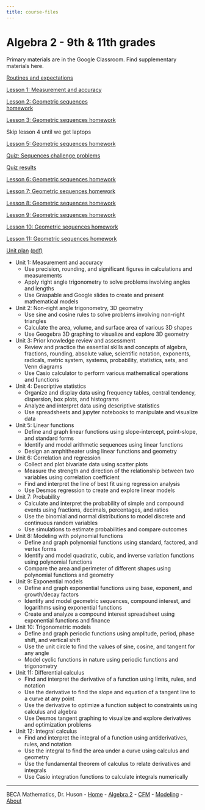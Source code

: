 ```yaml
---
title: course-files
---
```


# Algebra 2 - 9th & 11th grades

Primary materials are in the Google Classroom. Find supplementary materials here.

[Routines and expectations](01-Sequences/00-Slides_Routines.pdf)

[Lesson 1: Measurement and accuracy](01-Sequences/1-01Area-calcs)

[Lesson 2: Geometric sequences](01-Sequences/1-02Sequences)  
[homework](IM/Algebra2-1-2-Lesson-curated-practice-problem-set.pdf)

[Lesson 3: Geometric sequences homework](IM/Algebra2-1-3-Lesson-curated-practice-problem-set.pdf)

Skip lesson 4 until we get laptops

[Lesson 5: Geometric sequences homework](IM/Algebra2-1-5-Lesson-curated-practice-problem-set.pdf)

[Quiz: Sequences challenge problems](01-Sequences/1-5Quiz_sequences)

[Quiz results](01-Sequences/1-5Quiz_results.pdf)

[Lesson 6: Geometric sequences homework](IM/Algebra2-1-6-Lesson-curated-practice-problem-set.pdf)

[Lesson 7: Geometric sequences homework](IM/Algebra2-1-7-Lesson-curated-practice-problem-set.pdf)

[Lesson 8: Geometric sequences homework](IM/Algebra2-1-8-Lesson-curated-practice-problem-set.pdf)

[Lesson 9: Geometric sequences homework](IM/Algebra2-1-9-Lesson-curated-practice-problem-set.pdf)

[Lesson 10: Geometric sequences homework](IM/Algebra2-1-10-Lesson-curated-practice-problem-set.pdf)

[Lesson 11: Geometric sequences homework](IM/Algebra2-1-11-Lesson-curated-practice-problem-set.pdf)

[Unit plan](plan) [(pdf)](plan.pdf)

- Unit 1: Measurement and accuracy
  - Use precision, rounding, and significant figures in calculations and measurements
  - Apply right angle trigonometry to solve problems involving angles and lengths
  - Use Graspable and Google slides to create and present mathematical models
- Unit 2: Non-right angle trigonometry, 3D geometry
  - Use sine and cosine rules to solve problems involving non-right triangles
  - Calculate the area, volume, and surface area of various 3D shapes
  - Use Geogebra 3D graphing to visualize and explore 3D geometry
- Unit 3: Prior knowledge review and assessment
  - Review and practice the essential skills and concepts of algebra, fractions, rounding, absolute value, scientific notation, exponents, radicals, metric system, systems, probability, statistics, sets, and Venn diagrams
  - Use Casio calculator to perform various mathematical operations and functions
- Unit 4: Descriptive statistics
  - Organize and display data using frequency tables, central tendency, dispersion, box plots, and histograms
  - Analyze and interpret data using descriptive statistics
  - Use spreadsheets and jupyter notebooks to manipulate and visualize data
- Unit 5: Linear functions
  - Define and graph linear functions using slope-intercept, point-slope, and standard forms
  - Identify and model arithmetic sequences using linear functions
  - Design an amphitheater using linear functions and geometry
- Unit 6: Correlation and regression
  - Collect and plot bivariate data using scatter plots
  - Measure the strength and direction of the relationship between two variables using correlation coefficient
  - Find and interpret the line of best fit using regression analysis
  - Use Desmos regression to create and explore linear models
- Unit 7: Probability
  - Calculate and interpret the probability of simple and compound events using fractions, decimals, percentages, and ratios
  - Use the binomial and normal distributions to model discrete and continuous random variables
  - Use simulations to estimate probabilities and compare outcomes
- Unit 8: Modeling with polynomial functions
  - Define and graph polynomial functions using standard, factored, and vertex forms
  - Identify and model quadratic, cubic, and inverse variation functions using polynomial functions
  - Compare the area and perimeter of different shapes using polynomial functions and geometry
- Unit 9: Exponential models
  - Define and graph exponential functions using base, exponent, and growth/decay factors
  - Identify and model geometric sequences, compound interest, and logarithms using exponential functions
  - Create and analyze a compound interest spreadsheet using exponential functions and finance
- Unit 10: Trigonometric models
  - Define and graph periodic functions using amplitude, period, phase shift, and vertical shift
  - Use the unit circle to find the values of sine, cosine, and tangent for any angle
  - Model cyclic functions in nature using periodic functions and trigonometry
- Unit 11: Differential calculus
  - Find and interpret the derivative of a function using limits, rules, and notation
  - Use the derivative to find the slope and equation of a tangent line to a curve at any point
  - Use the derivative to optimize a function subject to constraints using calculus and algebra
  - Use Desmos tangent graphing to visualize and explore derivatives and optimization problems
- Unit 12: Integral calculus
  - Find and interpret the integral of a function using antiderivatives, rules, and notation
  - Use the integral to find the area under a curve using calculus and geometry
  - Use the fundamental theorem of calculus to relate derivatives and integrals
  - Use Casio integration functions to calculate integrals numerically

---
BECA Mathematics, Dr. Huson - [Home](https://math.huson.com/) - [Algebra 2](../alg2) - [CFM](../cfm) - [Modeling](../modeling) - [About](https://math.huson.com/Contact)
